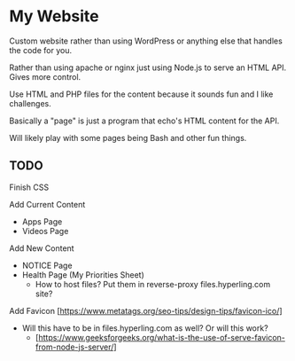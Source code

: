 # My Website
Custom website rather than using WordPress or anything else that handles the code for you.

Rather than using apache or nginx just using Node.js to serve an HTML API. Gives more control.

Use HTML and PHP files for the content because it sounds fun and I like challenges.

Basically a "page" is just a program that echo's HTML content for the API.

Will likely play with some pages being Bash and other fun things.

## TODO
Finish CSS

Add Current Content
- Apps Page
- Videos Page

Add New Content
- NOTICE Page
- Health Page (My Priorities Sheet)
	- How to host files? Put them in reverse-proxy files.hyperling.com site?

Add Favicon
[https://www.metatags.org/seo-tips/design-tips/favicon-ico/]
- Will this have to be in files.hyperling.com as well? Or will this work?
	- [https://www.geeksforgeeks.org/what-is-the-use-of-serve-favicon-from-node-js-server/]